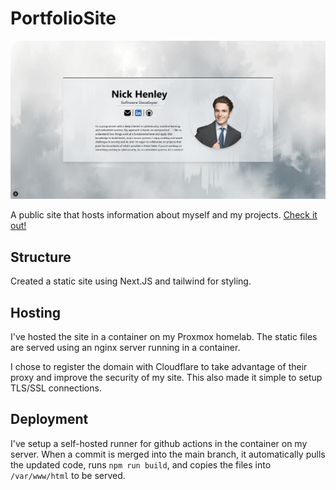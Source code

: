 # PortfolioSite

<p align="center">
  <img src="portfolio/public/projects/portfolio.png" alt="Portfolio" width="600"/>
</p>

A public site that hosts information about myself and my projects. [Check it out!](https://www.nicholashenley.com)

## Structure
Created a static site using Next.JS and tailwind for styling.

## Hosting
I've hosted the site in a container on my Proxmox homelab. The static files are served using an nginx server running in a container. 

I chose to register the domain with Cloudflare to take advantage of their proxy and improve the security of my site. This also made it simple to setup TLS/SSL connections.

## Deployment
I've setup a self-hosted runner for github actions in the container on my server. When a commit is merged into the main branch, it automatically pulls the updated code, runs `npm run build`, and copies the files into `/var/www/html` to be served.